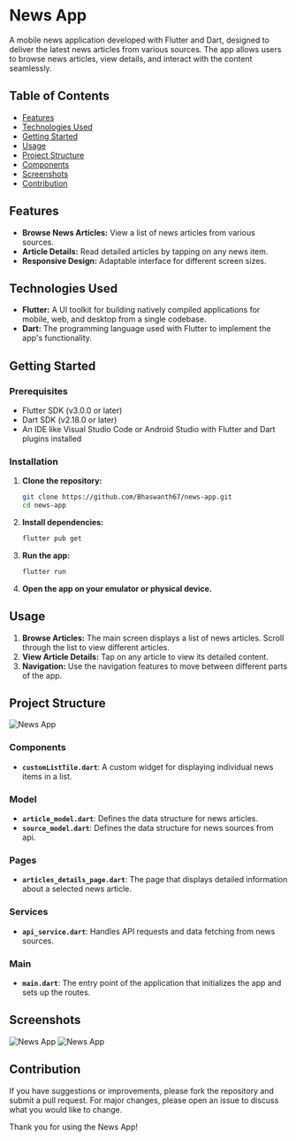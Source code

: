 # News App

A mobile news application developed with Flutter and Dart, designed to deliver the latest news articles from various sources. The app allows users to browse news articles, view details, and interact with the content seamlessly.

## Table of Contents

- [Features](#features)
- [Technologies Used](#technologies-used)
- [Getting Started](#getting-started)
- [Usage](#usage)
- [Project Structure](#project-structure)
- [Components](#components)
- [Screenshots](#screenshots)
- [Contribution](#contribution)

## Features

- **Browse News Articles:** View a list of news articles from various sources.
- **Article Details:** Read detailed articles by tapping on any news item.
- **Responsive Design:** Adaptable interface for different screen sizes.

## Technologies Used

- **Flutter:** A UI toolkit for building natively compiled applications for mobile, web, and desktop from a single codebase.
- **Dart:** The programming language used with Flutter to implement the app's functionality.

## Getting Started

### Prerequisites

- Flutter SDK (v3.0.0 or later)
- Dart SDK (v2.18.0 or later)
- An IDE like Visual Studio Code or Android Studio with Flutter and Dart plugins installed

### Installation

1. **Clone the repository:**

    ```sh
    git clone https://github.com/Bhaswanth67/news-app.git
    cd news-app
    ```

2. **Install dependencies:**

    ```sh
    flutter pub get
    ```

3. **Run the app:**

    ```sh
    flutter run
    ```

4. **Open the app on your emulator or physical device.**

## Usage

1. **Browse Articles:** The main screen displays a list of news articles. Scroll through the list to view different articles.
2. **View Article Details:** Tap on any article to view its detailed content.
3. **Navigation:** Use the navigation features to move between different parts of the app.

## Project Structure

![News App](assets/nn3.png) 

### Components

- **`customListTile.dart`**: A custom widget for displaying individual news items in a list.

### Model

- **`article_model.dart`**: Defines the data structure for news articles.
- **`source_model.dart`**: Defines the data structure for news sources from api.

### Pages

- **`articles_details_page.dart`**: The page that displays detailed information about a selected news article.

### Services

- **`api_service.dart`**: Handles API requests and data fetching from news sources.

### Main

- **`main.dart`**: The entry point of the application that initializes the app and sets up the routes.

## Screenshots
![News App](assets/nn1.jpg) 
![News App](assets/nn2.jpg) 
## Contribution

If you have suggestions or improvements, please fork the repository and submit a pull request. For major changes, please open an issue to discuss what you would like to change.

Thank you for using the News App!

